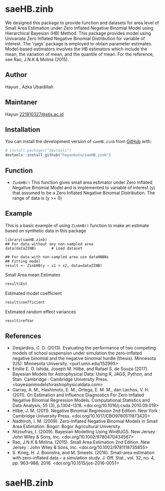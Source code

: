 
# saeHB.zinb

<!-- badges: start -->
<!-- badges: end -->

We designed this package to provide function and datasets for area level of Small Area Estimation under Zero Inflated Negative Binomial Model using Hierarchical Bayesian (HB) Method. This package provides model using Univariate Zero Inflated Negative Binomial Distribution for variable of interest. The 'rjags' package is employed to obtain parameter estimates. Model-based estimators involves the HB estimators which include the mean, the variation of mean, and the quantile of mean. For the reference, see Rao, J.N.K & Molina (2015).

## Author
Hayun , Azka Ubaidillah

## Maintaner
Hayun <221810327@stis.ac.id>

## Installation

You can install the development version of `saeHB.zinb` from [GitHub](https://github.com/) with:

``` r
# install.packages("devtools")
devtools::install_github("hayunbuto/saeHB.zinb")
```

## Function

* `ZinbHB()` This function gives small area estimator under Zero Inflated Negative Binomial Model and is implemented to variable of interest (y) that assumed to be a Zero Inflated Negative Binomial Distribution. The range of data is (y >= 0)


## Example

This is a basic example of using `ZinbHB()` function to make an estimate based on synthetic data in this package

```{r example}
library(saeHB.zinb)
## For data without any non-sampled area
data(dataZINB)       # Load dataset

## For data with non-sampled area use dataHNBNs
## Fitting model
result <- ZinbHB(y ~ x1 + x2, data=dataZINB)
```

Small Area mean Estimates

```r
result$Est
```

Estimated model coefficient

```r
result$coefficient
```

Estimated random effect variances

```r
result$refVar
```


## References
* Desjardins, C. D. (2013). Evaluating the performance of two competing models of school suspension under simulation the zero-inflated negative binomial and the negative binomial hurdle (thesis). Minnesota (US): Minnesota University. <purl.umn.edu/152995>
* Emille E. O. Ishida, Joseph M. Hilbe, and Rafael S. de Souza (2017). Bayesian Models for Astrophysical Data: Using R, JAGS, Python, and Stan. Cambridge : Cambridge University Press. <bayesianmodelsforastrophysicaldata.com>
* Garray, A. M., Hashimoto, E. M., Ortega, E. M. M., dan Lachos, V. H. (2011). On Estimation and Influence Diagnostics For Zero Inflated Negative Binomial Regression Models. Computational Statistics and Data Analysis, 55 (3), p.1304-1318. <doi.org/10.1016/j.csda.2010.09.019>
* Hilbe, J. M. (2011). Negative Binomial Regression 2nd Edition. New York : Cambridge University Press. <doi.org/10.1017/CBO9780511973420>
* Nadhiroh, I. M. (2009). Zero-Inflated Negative Binomial Models in Small Area Estimation. Bogor: Bogor Agricultural University.
* Ntzoufras, I. (2009). Bayesian Modelling Using WinBUGS. New Jersey :  John Wiley & Sons, Inc. <doi.org/10.1002/9780470434567>
* Rao, J.N.K & Molina. (2015). Small Area Estimation 2nd Edition. New Jersey : John Wiley & Sons, Inc. <doi.org/10.1002/9781118735855>
* S. Krieg, H. J. Boonstra, and M. Smeets. (2016). Small-area estimation with zero-inflated data – a simulation study. J. Off. Stat., vol. 32, no. 4, pp. 963–986, 2016. <doi.org/10.1515/jos-2016-0051>
# saeHB.zinb
